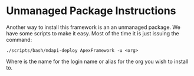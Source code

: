 # Unmanaged Package Instructions

Another way to install this framework is an an unmanaged package.   We have some scripts to make it easy.  Most of the time it is just issuing the command:

```./scripts/bash/mdapi-deploy ApexFramework -u <org>```

Where <org> is the name for the login name or alias for the org you wish to install to.




